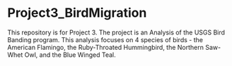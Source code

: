# Project3_BirdMigration
This repository is for Project 3. 
The project is an Analysis of the USGS Bird Banding program. This analysis focuses on 4 species of birds - the American Flamingo, the Ruby-Throated Hummingbird, the Northern Saw-Whet Owl, and the Blue Winged Teal.
